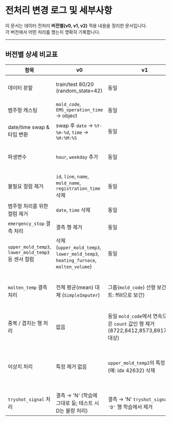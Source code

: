 # 전처리 변경 로그 및 세부사항

이 문서는 데이터 전처리 **버전별(v0, v1, v2)** 적용 내용을 정리한 문서입니다.  
각 버전에서 어떤 처리를 했는지 명확히 기록합니다.

---

## 버전별 상세 비교표

| 항목 | v0 | v1 | v2 |
|---|---|---|---|
| 데이터 분할 | train/test 80/20 (random_state=42) | 동일 | 시간 순서 유지한 80/20 분할 (shuffle 없음) |
| 범주형 캐스팅 | `mold_code`, `EMS_operation_time` → object | 동일 | 동일 |
| date/time swap & 타입 변환 | swap 후 `date` -> `%Y-%m-%d`, `time` -> `%H:%M:%S` | 동일 | 동일 + `registration_time`까지 datetime 변환 |
| 파생변수 | `hour`, `weekday` 추가 | 동일 | `uniformity`, `mold_temp_udiff`, `P_diff`, `Cycle_diff` 추가 |
| 불필요 컬럼 제거 | `id`, `line`, `name`, `mold_name`, `registration_time` 삭제 | 동일 | 동일 (단, `registration_time`은 보간용으로 사용 후 유지) |
| 범주형 처리를 위한 컬럼 제거 | `date`, `time` 삭제 | 동일 | 동일 |
| `emergency_stop` 결측 처리 | 결측 행 제거 | 동일 | 동일 |
| `upper_mold_temp3`, `lower_mold_temp3` 등 센서 컬럼 | 삭제 (`upper_mold_temp3`, `lower_mold_temp3`, `heating_furnace`, `molten_volume`) | 동일 | 동일 + 온도 ≥1440 및 형체력 ≥10000 값은 NaN으로 치환 후 처리 | 센서 이상/결측으로 제거 |
| `molten_temp` 결측 처리 | 전체 평균(mean) 대체 (`SimpleImputer`) | 그룹(`mold_code`) 선형 보간 (테스트: ffill으로 보간) | mold_code·시간 구간별(Time interpolation) 보간 후 ffill/bfill+중앙값 보정 | v2는 시간 구간 보간으로 추세 유지 |
| 중복 / 겹치는 행 처리 | 없음 | 동일 `mold_code`에서 연속으로 같은 `count` 값인 행 제거 (8722,8412,8573,8917,8600 대상) | 별도 제거 없음 (보간 시 시간 구간 분리만 수행) | v1에 추가된 핵심 처리 |
| 이상치 처리 | 특정 제거 없음 | `upper_mold_temp2`의 특정 이상치(예: idx 42632) 삭제 | 금형/냉각 온도 ≥1400 및 형체력 ≥10000을 결측으로 간주 후 보간 후 형체력 남은 결측치 금형별 중앙값 보정|
| `tryshot_signal` 처리 | 결측 → 'N' (학습에 그대로 둠; 테스트 시 D는 불량 처리) | 결측 → 'N' `tryshot_signal == 'D'` 행 학습에서 제거 | 결측 → 'N' (D 행은 유지) | v2는 D 데이터를 학습에 포함 |